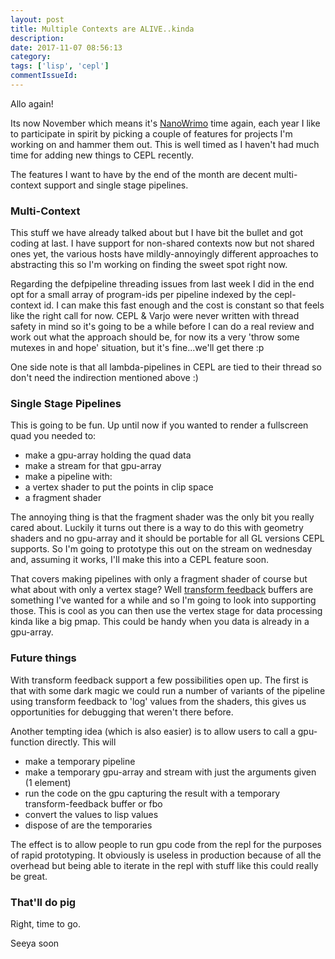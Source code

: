 ```yaml
---
layout: post
title: Multiple Contexts are ALIVE..kinda
description:
date: 2017-11-07 08:56:13
category:
tags: ['lisp', 'cepl']
commentIssueId:
---
```


Allo again!

Its now November which means it's [NanoWrimo](https://nanowrimo.org/) time again, each year I like to participate in spirit by picking a couple of features for projects I'm working on and hammer them out. This is well timed as I haven't had much time for adding new things to CEPL recently.

The features I want to have by the end of the month are decent multi-context support and single stage pipelines.

### Multi-Context

This stuff we have already talked about but I have bit the bullet and got coding at last. I have support for non-shared contexts now but not shared ones yet, the various hosts have mildly-annoyingly different approaches to abstracting this so I'm working on finding the sweet spot right now.

Regarding the defpipeline threading issues from last week I did in the end opt for a small array of program-ids per pipeline indexed by the cepl-context id. I can make this fast enough and the cost is constant so that feels like the right call for now. CEPL & Varjo were never written with thread safety in mind so it's going to be a while before I can do a real review and work out what the approach should be, for now its a very 'throw some mutexes in and hope' situation, but it's fine...we'll get there :p

One side note is that all lambda-pipelines in CEPL are tied to their thread so don't need the indirection mentioned above :)

### Single Stage Pipelines

This is going to be fun. Up until now if you wanted to render a fullscreen quad you needed to:

- make a gpu-array holding the quad data
- make a stream for that gpu-array
- make a pipeline with:
 - a vertex shader to put the points in clip space
 - a fragment shader

The annoying thing is that the fragment shader was the only bit you really cared about. Luckily it turns out there is a way to do this with geometry shaders and no gpu-array and it should be portable for all GL versions CEPL supports. So I'm going to prototype this out on the stream on wednesday and, assuming it works, I'll make this into a CEPL feature soon.

That covers making pipelines with only a fragment shader of course but what about with only a vertex stage? Well [transform feedback](https://www.khronos.org/opengl/wiki/Transform_Feedback) buffers are something I've wanted for a while and so I'm going to look into supporting those. This is cool as you can then use the vertex stage for data processing kinda like a big pmap. This could be handy when you data is already in a gpu-array.

### Future things

With transform feedback support a few possibilities open up. The first is that with some dark magic we could run a number of variants of the pipeline using transform feedback to 'log' values from the shaders, this gives us opportunities for debugging that weren't there before.

Another tempting idea (which is also easier) is to allow users to call a gpu-function directly. This will

- make a temporary pipeline
- make a temporary gpu-array and stream with just the arguments given (1 element)
- run the code on the gpu capturing the result with a temporary transform-feedback buffer or fbo
- convert the values to lisp values
- dispose of are the temporaries

The effect is to allow people to run gpu code from the repl for the purposes of rapid prototyping. It obviously is useless in production because of all the overhead but being able to iterate in the repl with stuff like this could really be great.

### That'll do pig

Right, time to go.

Seeya soon
